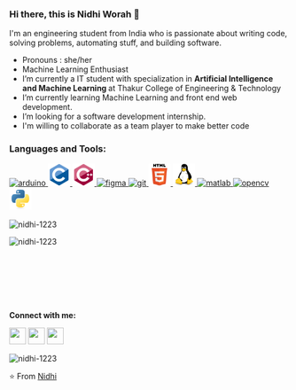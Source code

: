 ### Hi there, this is Nidhi Worah 👋

I'm an engineering student from India who is passionate about writing code, solving problems, automating stuff, and building software.

- Pronouns : she/her
- Machine Learning Enthusiast
- I’m currently a IT student with specialization in <b> Artificial Intelligence and Machine Learning </b> at Thakur College of Engineering & Technology
- I’m currently learning Machine Learning and front end web development. 
- I’m looking for a software development internship. 
- I'm willing to collaborate as a team player to make better code

<h3 align="left">Languages and Tools:</h3>
<p align="left"> <a href="https://www.arduino.cc/" target="_blank" rel="noreferrer"> <img src="https://cdn.worldvectorlogo.com/logos/arduino-1.svg" alt="arduino" width="40" height="40"/> </a>
<a href="https://www.cprogramming.com/" target="_blank" rel="noreferrer"> <img src="https://raw.githubusercontent.com/devicons/devicon/master/icons/c/c-original.svg" alt="c" width="40" height="40"/> </a> 
<a href="https://www.w3schools.com/cpp/" target="_blank" rel="noreferrer"> <img src="https://raw.githubusercontent.com/devicons/devicon/master/icons/cplusplus/cplusplus-original.svg" alt="cplusplus" width="40" height="40"/> </a> 
<a href="https://www.figma.com/" target="_blank" rel="noreferrer"> <img src="https://www.vectorlogo.zone/logos/figma/figma-icon.svg" alt="figma" width="40" height="40"/> </a> 
<a href="https://git-scm.com/" target="_blank" rel="noreferrer"> <img src="https://www.vectorlogo.zone/logos/git-scm/git-scm-icon.svg" alt="git" width="40" height="40"/> </a> 
<a href="https://www.w3.org/html/" target="_blank" rel="noreferrer"> <img src="https://raw.githubusercontent.com/devicons/devicon/master/icons/html5/html5-original-wordmark.svg" alt="html5" width="40" height="40"/> </a> 
<a href="https://www.linux.org/" target="_blank" rel="noreferrer"> <img src="https://raw.githubusercontent.com/devicons/devicon/master/icons/linux/linux-original.svg" alt="linux" width="40" height="40"/> </a>
<a href="https://www.mathworks.com/" target="_blank" rel="noreferrer"> <img src="https://upload.wikimedia.org/wikipedia/commons/2/21/Matlab_Logo.png" alt="matlab" width="40" height="40"/> </a> 
<a href="https://opencv.org/" target="_blank" rel="noreferrer"> <img src="https://www.vectorlogo.zone/logos/opencv/opencv-icon.svg" alt="opencv" width="40" height="40"/> </a>
<a href="https://www.python.org" target="_blank" rel="noreferrer"> <img src="https://raw.githubusercontent.com/devicons/devicon/master/icons/python/python-original.svg" alt="python" width="40" height="40"/> </a> </p>

<p><img align="center" src="https://github-readme-streak-stats.herokuapp.com/?user=nidhi-1223&" alt="nidhi-1223" /></p>

<p><img align="left" src="https://github-readme-stats.vercel.app/api/top-langs?username=nidhi-1223&show_icons=true&locale=en&layout=compact" alt="nidhi-1223" /></p>
<br><br><br><br><br><br><br>

<p align="left"><b>Connect with me:</b></p>
<p align="left">
 <a href="https://www.linkedin.com/in/nidhi-worah-85550b212/" alt="Linkedin"><img src="https://github.com/nitish-awasthi/nitish-awasthi/blob/master/174857.png" height="30" width="30"></a>
<a href="https://www.instagram.com/nidhii.___" alt="Facebook"><img src="https://github.com/nitish-awasthi/nitish-awasthi/blob/master/instagram-logo-png-transparent-background-hd-3.png" height="30" width="30"></a>
<a href="mailto:nidhiworah02@gmail.com" alt="Contact me"><img src="https://github.com/nitish-awasthi/nitish-awasthi/blob/master/gmail-512.webp" height="30" width="30"></a>
</p>

<p align="left"> <img src="https://komarev.com/ghpvc/?username=nidhi-1223&label=Profile%20views&color=0e75b6&style=flat" alt="nidhi-1223" /> </p>




⭐️ From [Nidhi](https://github.com/Nidhi-1223)

